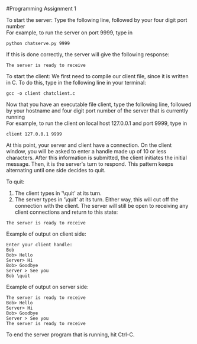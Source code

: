 #Programming Assignment 1

To start the server:
Type the following line, followed by your four digit port number   
For example, to run the server on port 9999, type in  

```
python chatserve.py 9999

```
If this is done correctly, the server will give the following response:
```
The server is ready to receive
```

To start the client:
We first need to compile our client file, since it is written in C. To do this, type in the following line in your terminal: 
```
gcc -o client chatclient.c
```

Now that you have an executable file client, type the following line, followed by your hostname and four digit port number of the server that is currently running  
For example, to run the client on local host 127.0.0.1 and port 9999, type in    
```
client 127.0.0.1 9999
```

At this point, your server and client have a connection. On the client window, you will be asked to enter a handle made up of 10 or less characters. After this information is submitted, the client initiates the initial message. Then, it is the server's turn to respond. This pattern keeps alternating until one side decides to quit. 

To quit: 
1) The client types in '\quit' at its turn. 
2) The server types in '\quit' at its turn. 
Either way, this will cut off the connection with the client. The server will still be open to receiving any client connections and return to this state:
```
The server is ready to receive
```

Example of output on client side:
```
Enter your client handle:
Bob
Bob> Hello
Server> Hi
Bob> Goodbye
Server > See you
Bob \quit
```
Example of output on server side:
```
The server is ready to receive
Bob> Hello
Server> Hi
Bob> Goodbye
Server > See you
The server is ready to receive 
```
To end the server program that is running, hit Ctrl-C. 
